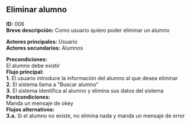 ## Eliminar alumno
**ID:** 006  
**Breve descripción:** Como usuario quiero poder eliminar un alumno  

**Actores principales:** Usuario  
**Actores secundarios:** Alumnos

**Precondiciones:**  
El alumno debe existir  
**Flujo principal:**  
**1.** El usuario introduce la información del alumno al que desea eliminar  
**2.** El sistema llama a "Buscar alumno"  
**3.** El sistema identifica al alumno y elimina sus datos del sistema  
**Postcondiciones:**  
Manda un mensaje de okey  
**Flujos alternativos:**  
**3.a.** Si el alumno no existe, no elimina nada y manda un mensaje de error  
